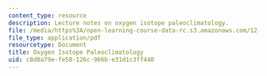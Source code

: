 ```yaml
---
content_type: resource
description: Lecture notes on oxygen isotope paleoclimatology.
file: /media/https%3A/open-learning-course-data-rc.s3.amazonaws.com/12-740-paleoceanography-spring-2008/c8d0a79efe58126c966be31d1c3ff440_lec02.pdf
file_type: application/pdf
resourcetype: Document
title: Oxygen Isotope Paleoclimatology
uid: c8d0a79e-fe58-126c-966b-e31d1c3ff440
---
```

